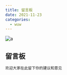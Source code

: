 ```yaml
---
title: 留言板
date: 2021-11-23
categories:
  - wuw
---
```


![a](https://cdn.jsdelivr.net/gh/qbmzc/images/2021/202111231619699.png)

<!-- more -->

## 留言板

```bash
欢迎大家在此留下你的建议和意见
```

